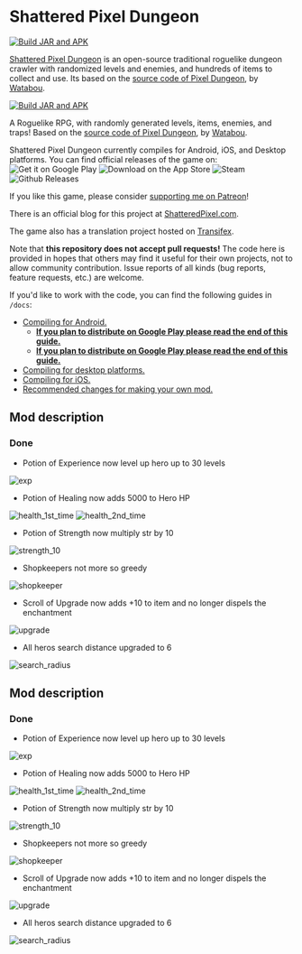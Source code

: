 # Shattered Pixel Dungeon

[![Build JAR and APK](https://github.com/ismvru/shattered-pixel-dungeon/actions/workflows/ci.yml/badge.svg)](https://github.com/ismvru/shattered-pixel-dungeon/actions/workflows/ci.yml)

[Shattered Pixel Dungeon](https://shatteredpixel.com/shatteredpd/) is an open-source traditional roguelike dungeon crawler with randomized levels and enemies, and hundreds of items to collect and use. Its based on the [source code of Pixel Dungeon](https://github.com/00-Evan/pixel-dungeon-gradle), by [Watabou](https://www.watabou.ru).

[![Build JAR and APK](https://github.com/ismvru/shattered-pixel-dungeon/actions/workflows/ci.yml/badge.svg)](https://github.com/ismvru/shattered-pixel-dungeon/actions/workflows/ci.yml)

A Roguelike RPG, with randomly generated levels, items, enemies, and traps! Based on the [source code of Pixel Dungeon](https://github.com/00-Evan/pixel-dungeon-gradle), by [Watabou](https://www.watabou.ru).

Shattered Pixel Dungeon currently compiles for Android, iOS, and Desktop platforms. You can find official releases of the game on:
![Get it on Google Play](https://shatteredpixel.com/assets/images/gplay-badge.png)
![Download on the App Store](https://shatteredpixel.com/assets/images/appstore-badge.png)
![Steam](https://shatteredpixel.com/assets/images/steam-badge.png)
![Github Releases](https://shatteredpixel.com/assets/images/github-badge.png)

If you like this game, please consider [supporting me on Patreon](https://www.patreon.com/ShatteredPixel)!

There is an official blog for this project at [ShatteredPixel.com](https://www.shatteredpixel.com/blog/).

The game also has a translation project hosted on [Transifex](https://www.transifex.com/shattered-pixel/shattered-pixel-dungeon/).

Note that **this repository does not accept pull requests!** The code here is provided in hopes that others may find it useful for their own projects, not to allow community contribution. Issue reports of all kinds (bug reports, feature requests, etc.) are welcome.

If you'd like to work with the code, you can find the following guides in `/docs`:


- [Compiling for Android.](docs/getting-started-android.md)
  - **[If you plan to distribute on Google Play please read the end of this guide.](docs/getting-started-android.md#distributing-your-apk)**
  - **[If you plan to distribute on Google Play please read the end of this guide.](docs/getting-started-android.md#distributing-your-apk)**
- [Compiling for desktop platforms.](docs/getting-started-desktop.md)
- [Compiling for iOS.](docs/getting-started-ios.md)
- [Recommended changes for making your own mod.](docs/recommended-changes.md)

## Mod description

### Done

- Potion of Experience now level up hero up to 30 levels

![exp](images/exp.png)

- Potion of Healing now adds 5000 to Hero HP

![health_1st_time](images/health_1st_time.png)
![health_2nd_time](images/health_2nd_time.png)

- Potion of Strength now multiply str by 10

![strength_10](images/strength_10.png)

- Shopkeepers not more so greedy

![shopkeeper](images/shopkeeper.png)

- Scroll of Upgrade now adds +10 to item and no longer dispels the enchantment

![upgrade](images/upgrade.png)

- All heros search distance upgraded to 6

![search_radius](images/search_radius.png)


## Mod description

### Done

- Potion of Experience now level up hero up to 30 levels

![exp](images/exp.png)

- Potion of Healing now adds 5000 to Hero HP

![health_1st_time](images/health_1st_time.png)
![health_2nd_time](images/health_2nd_time.png)

- Potion of Strength now multiply str by 10

![strength_10](images/strength_10.png)

- Shopkeepers not more so greedy

![shopkeeper](images/shopkeeper.png)

- Scroll of Upgrade now adds +10 to item and no longer dispels the enchantment

![upgrade](images/upgrade.png)

- All heros search distance upgraded to 6

![search_radius](images/search_radius.png)
